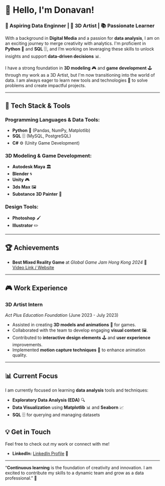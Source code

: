 # 👋 Hello, I'm Donavan!

### 🚀 Aspiring Data Enginner | 🎨 3D Artist | 📚 Passionate Learner

With a background in **Digital Media** and a passion for **data analysis**, I am on an exciting journey to merge creativity with analytics. I'm proficient in **Python** 🐍 and **SQL** 🗄️, and I’m working on leveraging these skills to unlock insights and support **data-driven decisions** 📊.

I have a strong foundation in **3D modeling** 🎮 and **game development** 🕹️ through my work as a 3D Artist, but I'm now transitioning into the world of data. I am always eager to learn new tools and technologies 🔧 to solve problems and create impactful projects.

---

## 🔧 **Tech Stack & Tools**

### **Programming Languages & Data Tools:**
- **Python** 🐍 (Pandas, NumPy, Matplotlib)
- **SQL** 🗄️ (MySQL, PostgreSQL)
- **C#** ⚙️ (Unity Game Development)

### **3D Modeling & Game Development:**
- **Autodesk Maya** 🏛️
- **Blender** 🌀
- **Unity** 🎮
- **3ds Max** 🖼️
- **Substance 3D Painter** 🎨

### **Design Tools:**
- **Photoshop** 🖌️
- **Illustrator** ✏️
  
---


## 🏆 **Achievements**

- **Best Mixed Reality Game** at *Global Game Jam Hong Kong 2024* 🏅  
  [Video Link / Website](#)

---

## 🎮 **Work Experience**

### **3D Artist Intern**  
*Act Plus Education Foundation* (June 2023 - July 2023)  
- Assisted in creating **3D models and animations** 🎨 for games.
- Collaborated with the team to develop engaging **visual content** 🖼️.
- Contributed to **interactive design elements** 🕹️ and **user experience** improvements.
- Implemented **motion capture techniques** 🎥 to enhance animation quality.

---

## 📊 **Current Focus**

I am currently focused on learning **data analysis** tools and techniques:
- **Exploratory Data Analysis (EDA)** 🔍
- **Data Visualization** using **Matplotlib** 📊 and **Seaborn** 📈
- **SQL** 🗄️ for querying and managing datasets


## 💡 **Get in Touch**

Feel free to check out my work or connect with me!


- **LinkedIn:** [LinkedIn Profile](#) 👔
---

“**Continuous learning** is the foundation of creativity and innovation. I am excited to contribute my skills to a dynamic team and grow as a data professional.” 🚀
